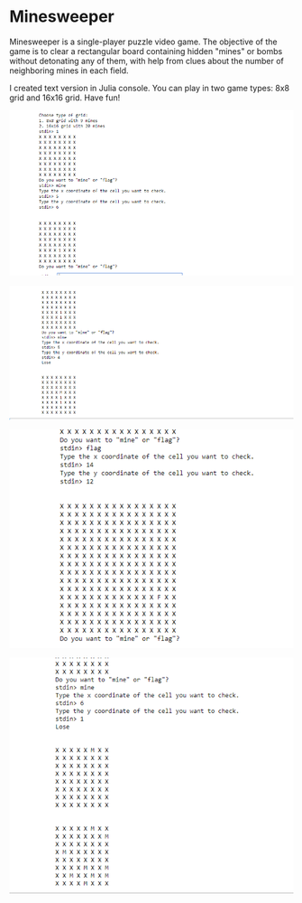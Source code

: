 # Minesweeper

Minesweeper is a single-player puzzle video game. The objective of the game is to clear a rectangular board containing hidden "mines" or bombs without detonating any of them, with help from clues about the number of neighboring mines in each field.

I created text version in Julia console. You can play in two game types: 8x8 grid and 16x16 grid. Have fun!

![alt text](https://github.com/mikolajhojda/minesweeper/blob/master/scr/Adnotacja%202020-01-19%20203923.png)

![alt text](https://github.com/mikolajhojda/minesweeper/blob/master/scr/Adnotacja%202020-01-19%20204020.png)

![alt text](https://github.com/mikolajhojda/minesweeper/blob/master/scr/Adnotacja%202020-01-19%20204122.png)

![alt text](https://github.com/mikolajhojda/minesweeper/blob/master/scr/Adnotacja%202020-01-20%20172832.png)
